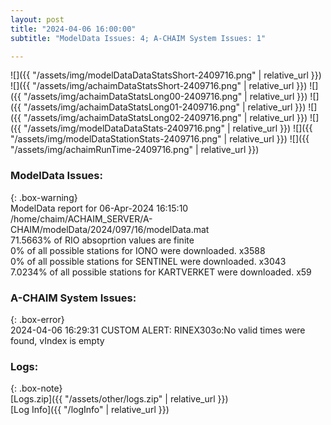 ```yaml
---
layout: post
title: "2024-04-06 16:00:00"
subtitle: "ModelData Issues: 4; A-CHAIM System Issues: 1"

---
```


![]({{ "/assets/img/modelDataDataStatsShort-2409716.png" | relative_url }})
![]({{ "/assets/img/achaimDataStatsShort-2409716.png" | relative_url }})
![]({{ "/assets/img/achaimDataStatsLong00-2409716.png" | relative_url }})
![]({{ "/assets/img/achaimDataStatsLong01-2409716.png" | relative_url }})
![]({{ "/assets/img/achaimDataStatsLong02-2409716.png" | relative_url }})
![]({{ "/assets/img/modelDataDataStats-2409716.png" | relative_url }})
![]({{ "/assets/img/modelDataStationStats-2409716.png" | relative_url }})
![]({{ "/assets/img/achaimRunTime-2409716.png" | relative_url }})


### ModelData Issues:  
  
{: .box-warning}  
 ModelData report for 06-Apr-2024 16:15:10   
 /home/chaim/ACHAIM_SERVER/A-CHAIM/modelData/2024/097/16/modelData.mat   
 71.5663% of RIO absoprtion values are finite   
 0% of all possible stations for IONO were downloaded. x3588   
 0% of all possible stations for SENTINEL were downloaded. x3043   
 7.0234% of all possible stations for KARTVERKET were downloaded. x59   
  
### A-CHAIM System Issues:  
  
{: .box-error}  
2024-04-06 16:29:31 CUSTOM ALERT: RINEX303o:No valid times were found, vIndex is empty  

### Logs:  
  
{: .box-note}  
[Logs.zip]({{ "/assets/other/logs.zip" | relative_url }})  
[Log Info]({{ "/logInfo" | relative_url }})  
